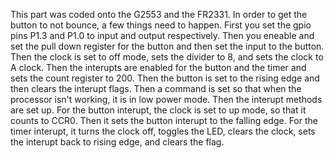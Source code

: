 This part was coded onto the G2553 and the FR2331. In order to get the button to not bounce, a few things need to happen. First you set the gpio pins P1.3 and P1.0 to input and output respectively. Then you eneable and set the pull down register for the button and then set the input to the button. Then the clock is set to off mode, sets the divider to 8, and sets the clock to A clock. Then the interupts are enabled for the button and the timer and sets the count register to 200. Then the button is set to the rising edge and then clears the interupt flags. Then a command is set so that when the processor isn't working, it is in low power mode. Then the interupt methods are set up. For the button interupt, the clock is set to up mode, so that it counts to CCR0. Then it sets the button interupt to the falling edge. For the timer interupt, it turns the clock off, toggles the LED, clears the clock, sets the interupt back to rising edge, and clears the flag. 
